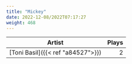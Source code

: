 ```yaml
---
title: "Mickey"
date: 2022-12-08/2022T07:17:27
weight: 468
---
```




 Artist | Plays 
----- | -----:
[Toni Basil]({{< ref "a84527">}}) | 2
